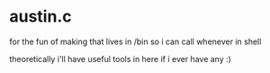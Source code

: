 # austin.c
for the fun of making that lives in /bin so i can call whenever in shell

theoretically i'll have useful tools in here if i ever have any :)
